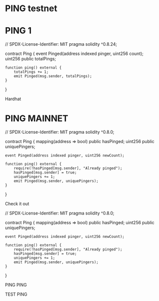 # PING testnet
# PING 1
// SPDX-License-Identifier: MIT
pragma solidity ^0.8.24;

contract Ping {
    event Pinged(address indexed pinger, uint256 count);
    uint256 public totalPings;

    function ping() external {
        totalPings += 1;
        emit Pinged(msg.sender, totalPings);
    }
}

Hardhat

# PING MAINNET
// SPDX-License-Identifier: MIT
pragma solidity ^0.8.0;

contract Ping {
    mapping(address => bool) public hasPinged;
    uint256 public uniquePingers;

    event Pinged(address indexed pinger, uint256 newCount);

    function ping() external {
        require(!hasPinged[msg.sender], "Already pinged");
        hasPinged[msg.sender] = true;
        uniquePingers += 1;
        emit Pinged(msg.sender, uniquePingers);
    }
}

Check it out

// SPDX-License-Identifier: MIT
pragma solidity ^0.8.0;

contract Ping {
    mapping(address => bool) public hasPinged;
    uint256 public uniquePingers;

    event Pinged(address indexed pinger, uint256 newCount);

    function ping() external {
        require(!hasPinged[msg.sender], "Already pinged");
        hasPinged[msg.sender] = true;
        uniquePingers += 1;
        emit Pinged(msg.sender, uniquePingers);
    }
}

PING PING

TEST PING
